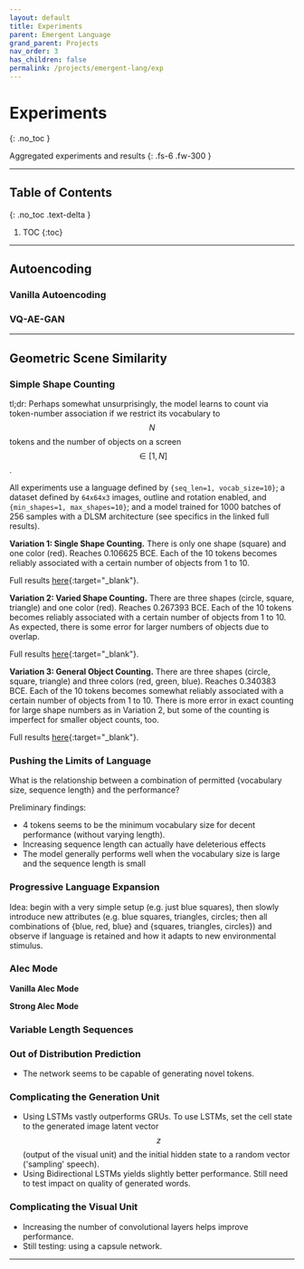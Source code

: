 ```yaml
---
layout: default
title: Experiments
parent: Emergent Language
grand_parent: Projects
nav_order: 3
has_children: false
permalink: /projects/emergent-lang/exp
---
```


# Experiments
{: .no_toc }

Aggregated experiments and results
{: .fs-6 .fw-300 }

---

## Table of Contents
{: .no_toc .text-delta }

1. TOC
{:toc}

---

## Autoencoding

### Vanilla Autoencoding

### VQ-AE-GAN

---

## Geometric Scene Similarity

### Simple Shape Counting
tl;dr: Perhaps somewhat unsurprisingly, the model learns to count via token-number association if we restrict its vocabulary to $$N$$ tokens and the number of objects on a screen $$\in [1, N]$$.

All experiments use a language defined by `{seq_len=1, vocab_size=10}`; a dataset defined by `64x64x3` images, outline and rotation enabled, and `{min_shapes=1, max_shapes=10}`; and a model trained for 1000 batches of 256 samples with a DLSM architecture (see specifics in the linked full results).

**Variation 1: Single Shape Counting.** There is only one shape (square) and one color (red). Reaches 0.106625 BCE. 
Each of the 10 tokens becomes reliably associated with a certain number of objects from 1 to 10.

<!-- ![image](https://user-images.githubusercontent.com/73039742/163699501-5e976ec9-e65c-47f4-b285-f0e94ecc0c13.png)

<center>
<img src="https://user-images.githubusercontent.com/73039742/163699559-3238aeef-f837-4aee-834b-d252f462b495.png" width="60%" />
</center>

<center>
<img src="https://user-images.githubusercontent.com/73039742/163699562-92d1d60e-bd14-4a72-b9d8-730be57abe5d.png" width="60%" />
</center>

<center>
<img src="https://user-images.githubusercontent.com/73039742/163699572-65cc4e9a-8bc3-4590-a1ad-92b9a678a243.png" width="60%" />
</center>
 -->
Full results [here](https://drive.google.com/file/d/1XNlA4-Zv61-IshDQd8-4NxNUQAyaLYH0/view?usp=sharing){:target="_blank"}.

**Variation 2: Varied Shape Counting.** There are three shapes (circle, square, triangle) and one color (red). Reaches 0.267393 BCE. Each of the 10 tokens becomes reliably associated with a certain number of objects from 1 to 10. As expected, there is some error for larger numbers of objects due to overlap.

<!-- ![image](https://user-images.githubusercontent.com/73039742/163699588-53cbb985-8bc0-4690-aedb-ee8925106732.png)

<center>
<img src="https://user-images.githubusercontent.com/73039742/163699599-714a5a13-4874-4f81-8b18-f8ee35426f46.png" width="60%" />
</center>

<center>
<img src="https://user-images.githubusercontent.com/73039742/163699593-c614820c-fab1-426e-92c0-f1218151873d.png" width="60%" />
</center>

<center>
<img src="https://user-images.githubusercontent.com/73039742/163699605-5015bdaf-7d22-476a-8e00-352334fe48ad.png" width="60%" />
</center> -->

Full results [here](https://drive.google.com/file/d/1XNlA4-Zv61-IshDQd8-4NxNUQAyaLYH0/view?usp=sharing){:target="_blank"}.

**Variation 3: General Object Counting.** There are three shapes (circle, square, triangle) and three colors (red, green, blue). Reaches 0.340383 BCE. Each of the 10 tokens becomes somewhat reliably associated with a certain number of objects from 1 to 10. There is more error in exact counting for large shape numbers as in Variation 2, but some of the counting is imperfect for smaller object counts, too.

<!-- ![image](https://user-images.githubusercontent.com/73039742/163699621-cc3ff39d-e5b4-404d-9c3b-297e6587f21a.png)

<center>
<img src="https://user-images.githubusercontent.com/73039742/163699652-35ee2b6f-d35c-4f2b-a234-41abc6cd5c29.png" width="60%" />
</center>

<center>
<img src="https://user-images.githubusercontent.com/73039742/163699647-f42dd091-9823-4b50-b5fe-b3a7afba0af8.png" width="60%" />
</center>

<center>
<img src="https://user-images.githubusercontent.com/73039742/163699657-e3a9ff51-7a31-4ae9-8463-5c91040fcd9a.png" width="60%" />
</center>
 -->

Full results [here](https://drive.google.com/file/d/1_-kw1U2-I7Zl-8IXZbxRspHFCWgfGgN_/view?usp=sharing){:target="_blank"}.

### Pushing the Limits of Language
What is the relationship between a combination of permitted {vocabulary size, sequence length} and the performance?

Preliminary findings:
- 4 tokens seems to be the minimum vocabulary size for decent performance (without varying length).
- Increasing sequence length can actually have deleterious effects
- The model generally performs well when the vocabulary size is large and the sequence length is small

### Progressive Language Expansion
Idea: begin with a very simple setup (e.g. just blue squares), then slowly introduce new attributes (e.g. blue squares, triangles, circles; then all combinations of {blue, red, blue} and {squares, triangles, circles}) and observe if language is retained and how it adapts to new environmental stimulus.

### Alec Mode

**Vanilla Alec Mode**

**Strong Alec Mode**

### Variable Length Sequences

### Out of Distribution Prediction
- The network seems to be capable of generating novel tokens.

### Complicating the Generation Unit
- Using LSTMs vastly outperforms GRUs. To use LSTMs, set the cell state to the generated image latent vector $$z$$ (output of the visual unit) and the initial hidden state to a random vector ('sampling' speech).
- Using Bidirectional LSTMs yields slightly better performance. Still need to test impact on quality of generated words.

### Complicating the Visual Unit
- Increasing the number of convolutional layers helps improve performance.
- Still testing: using a capsule network.

---
